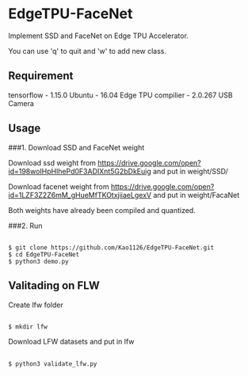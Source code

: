 # EdgeTPU-FaceNet
Implement SSD and FaceNet on Edge TPU Accelerator.

You can use 'q' to quit and 'w' to add new class.

## Requirement 
tensorflow - 1.15.0
Ubuntu - 16.04
Edge TPU compilier - 2.0.267
USB Camera

## Usage

###1. Download SSD and FaceNet weight

Download ssd weight from https://drive.google.com/open?id=198woIHpHlhePd0F3ADIXnt5G2bDkEuig
   and put in weight/SSD/
   
Download facenet weight from https://drive.google.com/open?id=1LZF3Z2Z6mM_gHueMfTKOtxjiiaeLgexV
   and put in weight/FacaNet
   
Both weights have already been compiled and quantized.
 
###2. Run 
##
    $ git clone https://github.com/Kao1126/EdgeTPU-FaceNet.git
    $ cd EdgeTPU-FaceNet
    $ python3 demo.py
   

## Valitading on FLW
Create lfw folder
##
    $ mkdir lfw
Download LFW datasets and put in lfw
##
    $ python3 validate_lfw.py
